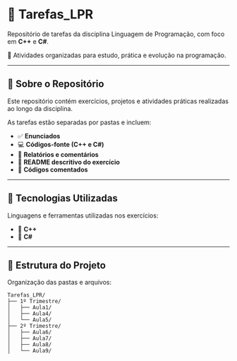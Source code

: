 # 📘 Tarefas_LPR

Repositório de tarefas da disciplina Linguagem de Programação, com foco em **C++** e **C#**.

🧠 Atividades organizadas para estudo, prática e evolução na programação.

---

## 📌 Sobre o Repositório

Este repositório contém exercícios, projetos e atividades práticas realizadas ao longo da disciplina.

As tarefas estão separadas por pastas e incluem:

- ✅ **Enunciados**
- 💻 **Códigos-fonte (C++ e C#)**
- 📝 **Relatórios e comentários**
- 📄 **README descritivo do exercício**
- 💬 **Códigos comentados**

---

## 💼 Tecnologias Utilizadas

Linguagens e ferramentas utilizadas nos exercícios:

- 🔹 **C++**
- 🔸 **C#**

---

## 📂 Estrutura do Projeto

Organização das pastas e arquivos:

    Tarefas_LPR/
    ├── 1º Trimestre/
    │   ├── Aula1/
    │   ├── Aula4/
    │   └── Aula5/
    ├── 2º Trimestre/
    │   ├── Aula6/
    │   ├── Aula7/
    │   ├── Aula8/
    │   └── Aula9/





